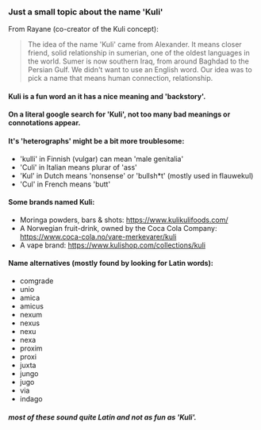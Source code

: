 ### Just a small topic about the name 'Kuli'

From Rayane (co-creator of the Kuli concept):

> The idea of the name 'Kuli' came from Alexander. It means closer friend, solid relationship in sumerian, one of the oldest languages in the world.
Sumer is now southern Iraq, from around Baghdad to the Persian Gulf.
We didn't want to use an English word. Our idea was to pick a name that means human connection, relationship. 


#### Kuli is a fun word an it has a nice meaning and 'backstory'.


#### On a literal google search for 'Kuli', not too many bad meanings or connotations appear.

#### It's 'heterographs' might be a bit more troublesome:
- 'kulli' in Finnish (vulgar) can mean 'male genitalia'
- 'Culi' in Italian means plurar of 'ass'
- 'Kul' in Dutch means 'nonsense' or 'bullsh*t' (mostly used in flauwekul)
- 'Cul' in French means 'butt'


#### Some brands named Kuli:
- Moringa powders, bars & shots: https://www.kulikulifoods.com/
- A Norwegian fruit-drink, owned by the Coca Cola Company: https://www.coca-cola.no/vare-merkevarer/kuli
- A vape brand: https://www.kulishop.com/collections/kuli

#### Name alternatives (mostly found by looking for Latin words):
- comgrade
- unio
- amica
- amicus
- nexum
- nexus
- nexu
- nexa
- proxim
- proxi
- juxta
- jungo
- jugo
- via
- indago


##### most of these sound quite Latin and not as fun as 'Kuli'. 

